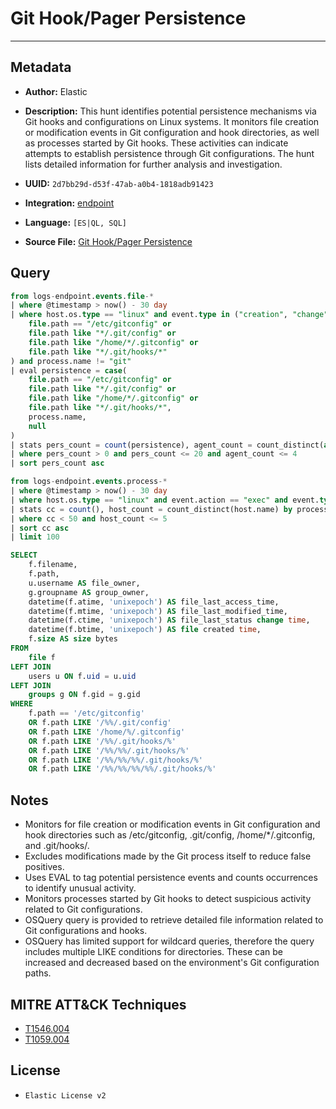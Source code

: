 # Git Hook/Pager Persistence

---

## Metadata

- **Author:** Elastic
- **Description:** This hunt identifies potential persistence mechanisms via Git hooks and configurations on Linux systems. It monitors file creation or modification events in Git configuration and hook directories, as well as processes started by Git hooks. These activities can indicate attempts to establish persistence through Git configurations. The hunt lists detailed information for further analysis and investigation.

- **UUID:** `2d7bb29d-d53f-47ab-a0b4-1818adb91423`
- **Integration:** [endpoint](https://docs.elastic.co/integrations/endpoint)
- **Language:** `[ES|QL, SQL]`
- **Source File:** [Git Hook/Pager Persistence](../queries/persistence_via_git_hook_pager.toml)
## Query

```sql
from logs-endpoint.events.file-*
| where @timestamp > now() - 30 day
| where host.os.type == "linux" and event.type in ("creation", "change") and (
    file.path == "/etc/gitconfig" or
    file.path like "*/.git/config" or
    file.path like "/home/*/.gitconfig" or
    file.path like "*/.git/hooks/*"
) and process.name != "git"
| eval persistence = case(
    file.path == "/etc/gitconfig" or
    file.path like "*/.git/config" or
    file.path like "/home/*/.gitconfig" or
    file.path like "*/.git/hooks/*",
    process.name,
    null
)
| stats pers_count = count(persistence), agent_count = count_distinct(agent.id) by process.executable, file.path
| where pers_count > 0 and pers_count <= 20 and agent_count <= 4
| sort pers_count asc
```

```sql
from logs-endpoint.events.process-*
| where @timestamp > now() - 30 day
| where host.os.type == "linux" and event.action == "exec" and event.type == "start" and process.parent.executable like "*.git/hooks/*"
| stats cc = count(), host_count = count_distinct(host.name) by process.parent.executable, process.executable
| where cc < 50 and host_count <= 5
| sort cc asc
| limit 100
```

```sql
SELECT
    f.filename,
    f.path,
    u.username AS file_owner,
    g.groupname AS group_owner,
    datetime(f.atime, 'unixepoch') AS file_last_access_time,
    datetime(f.mtime, 'unixepoch') AS file_last_modified_time,
    datetime(f.ctime, 'unixepoch') AS file_last_status change time,
    datetime(f.btime, 'unixepoch') AS file created time,
    f.size AS size bytes
FROM
    file f
LEFT JOIN
    users u ON f.uid = u.uid
LEFT JOIN
    groups g ON f.gid = g.gid
WHERE
    f.path == '/etc/gitconfig'
    OR f.path LIKE '/%%/.git/config'
    OR f.path LIKE '/home/%/.gitconfig'
    OR f.path LIKE '/%%/.git/hooks/%'
    OR f.path LIKE '/%%/%%/.git/hooks/%'
    OR f.path LIKE '/%%/%%/%%/.git/hooks/%'
    OR f.path LIKE '/%%/%%/%%/%%/.git/hooks/%'
```

## Notes

- Monitors for file creation or modification events in Git configuration and hook directories such as /etc/gitconfig, .git/config, /home/*/.gitconfig, and .git/hooks/.
- Excludes modifications made by the Git process itself to reduce false positives.
- Uses EVAL to tag potential persistence events and counts occurrences to identify unusual activity.
- Monitors processes started by Git hooks to detect suspicious activity related to Git configurations.
- OSQuery query is provided to retrieve detailed file information related to Git configurations and hooks.
- OSQuery has limited support for wildcard queries, therefore the query includes multiple LIKE conditions for directories. These can be increased and decreased based on the environment's Git configuration paths.

## MITRE ATT&CK Techniques

- [T1546.004](https://attack.mitre.org/techniques/T1546/004)
- [T1059.004](https://attack.mitre.org/techniques/T1059/004)

## License

- `Elastic License v2`
